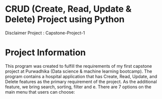 # CRUD (Create, Read, Update & Delete) Project using Python
Disclaimer Project : Capstone-Project-1

# Project Information
This program was created to fulfill the requirements of my first capstone project at Purwadhika (Data science & machine learning bootcamp). The program contains a hospital application that has Create, Read, Update, and Delete features as the primary requirement of the project. As the additional feature, we bring search, sorting, filter and e. There are 7 options on the main menu that users can choose:
